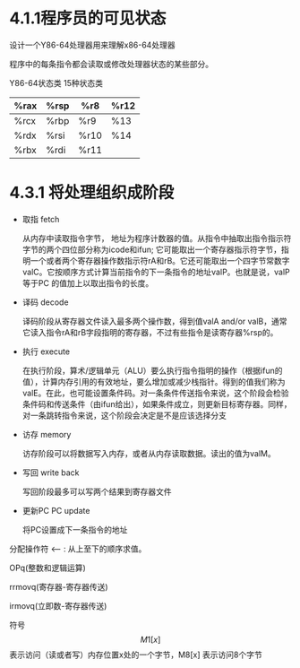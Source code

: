 

# 4.1.1程序员的可见状态

设计一个Y86-64处理器用来理解x86-64处理器

程序中的每条指令都会读取或修改处理器状态的某些部分。

Y86-64状态类 15种状态类

| %rax | %rsp | %r8  | %r12 |
| ---- | ---- | ---- | ---- |
| %rcx | %rbp | %r9  | %13  |
| %rdx | %rsi | %r10 | %14  |
| %rbx | %rdi | %r11 |      |



# 4.3.1 将处理组织成阶段

- 取指 fetch 

  从内存中读取指令字节， 地址为程序计数器的值。从指令中抽取出指令指示符字节的两个四位部分称为icode和ifun;  它可能取出一个寄存器指示符字节，指明一个或者两个寄存器操作数指示符rA和rB。它还可能取出一个四字节常数字valC。它按顺序方式计算当前指令的下一条指令的地址valP。也就是说，valP 等于PC 的值加上以取出指令的长度。

- 译码 decode

  译码阶段从寄存器文件读入最多两个操作数，得到值valA and/or valB，通常它读入指令rA和rB字段指明的寄存器，不过有些指令是读寄存器%rsp的。

- 执行 execute 

  在执行阶段，算术/逻辑单元（ALU）要么执行指令指明的操作（根据ifun的值），计算内存引用的有效地址，要么增加或减少栈指针。得到的值我们称为valE。在此，也可能设置条件码。对一条条件传送指令来说，这个阶段会检验条件码和传送条件（由ifun给出），如果条件成立，则更新目标寄存器。同样，对一条跳转指令来说，这个阶段会决定是不是应该选择分支

- 访存 memory

  访存阶段可以将数据写入内存，或者从内存读取数据。读出的值为valM。

- 写回 write back

  写回阶段最多可以写两个结果到寄存器文件

- 更新PC PC update

  将PC设置成下一条指令的地址

分配操作符 <– : 从上至下的顺序求值。

OPq(整数和逻辑运算)

rrmovq(寄存器-寄存器传送)

irmovq(立即数-寄存器传送)

符号
$$
M1[x]
$$
表示访问（读或者写）内存位置x处的一个字节，M8[x] 表示访问8个字节